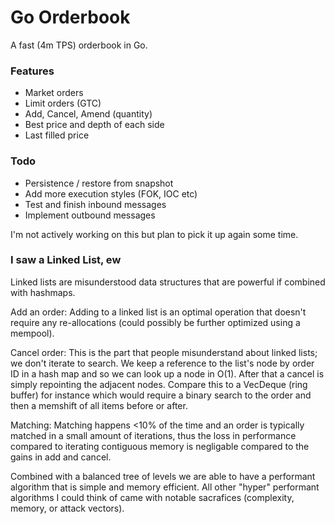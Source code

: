 # Go Orderbook

A fast (4m TPS) orderbook in Go.

### Features

- Market orders
- Limit orders (GTC)
- Add, Cancel, Amend (quantity)
- Best price and depth of each side
- Last filled price

### Todo

- Persistence / restore from snapshot
- Add more execution styles (FOK, IOC etc)
- Test and finish inbound messages
- Implement outbound messages

I'm not actively working on this but plan to pick it up again some time.

### I saw a Linked List, ew

Linked lists are misunderstood data structures that are powerful if combined with hashmaps.

Add an order:
Adding to a linked list is an optimal operation that doesn't require any re-allocations (could possibly be further optimized using a mempool).

Cancel order:
This is the part that people misunderstand about linked lists; we don't iterate to search. We keep a reference to the list's node by order ID in a hash map and so we can look up a node in O(1). After that a cancel is simply repointing the adjacent nodes. Compare this to a VecDeque (ring buffer) for instance which would require a binary search to the order and then a memshift of all items before or after.

Matching:
Matching happens <10% of the time and an order is typically matched in a small amount of iterations, thus the loss in performance compared to iterating contiguous memory is negligable compared to the gains in add and cancel.

Combined with a balanced tree of levels we are able to have a performant algorithm that is simple and memory efficient. All other "hyper" performant algorithms I could think of came with notable sacrafices (complexity, memory, or attack vectors).
